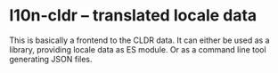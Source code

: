 # l10n-cldr – translated locale data

This is basically a frontend to the CLDR data. It can either be used as a library, providing locale data as ES module. Or as a command line tool generating JSON files.
